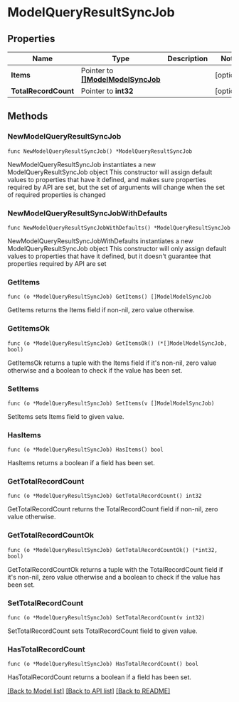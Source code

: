 # ModelQueryResultSyncJob

## Properties

Name | Type | Description | Notes
------------ | ------------- | ------------- | -------------
**Items** | Pointer to [**[]ModelModelSyncJob**](ModelModelSyncJob.md) |  | [optional] 
**TotalRecordCount** | Pointer to **int32** |  | [optional] 

## Methods

### NewModelQueryResultSyncJob

`func NewModelQueryResultSyncJob() *ModelQueryResultSyncJob`

NewModelQueryResultSyncJob instantiates a new ModelQueryResultSyncJob object
This constructor will assign default values to properties that have it defined,
and makes sure properties required by API are set, but the set of arguments
will change when the set of required properties is changed

### NewModelQueryResultSyncJobWithDefaults

`func NewModelQueryResultSyncJobWithDefaults() *ModelQueryResultSyncJob`

NewModelQueryResultSyncJobWithDefaults instantiates a new ModelQueryResultSyncJob object
This constructor will only assign default values to properties that have it defined,
but it doesn't guarantee that properties required by API are set

### GetItems

`func (o *ModelQueryResultSyncJob) GetItems() []ModelModelSyncJob`

GetItems returns the Items field if non-nil, zero value otherwise.

### GetItemsOk

`func (o *ModelQueryResultSyncJob) GetItemsOk() (*[]ModelModelSyncJob, bool)`

GetItemsOk returns a tuple with the Items field if it's non-nil, zero value otherwise
and a boolean to check if the value has been set.

### SetItems

`func (o *ModelQueryResultSyncJob) SetItems(v []ModelModelSyncJob)`

SetItems sets Items field to given value.

### HasItems

`func (o *ModelQueryResultSyncJob) HasItems() bool`

HasItems returns a boolean if a field has been set.

### GetTotalRecordCount

`func (o *ModelQueryResultSyncJob) GetTotalRecordCount() int32`

GetTotalRecordCount returns the TotalRecordCount field if non-nil, zero value otherwise.

### GetTotalRecordCountOk

`func (o *ModelQueryResultSyncJob) GetTotalRecordCountOk() (*int32, bool)`

GetTotalRecordCountOk returns a tuple with the TotalRecordCount field if it's non-nil, zero value otherwise
and a boolean to check if the value has been set.

### SetTotalRecordCount

`func (o *ModelQueryResultSyncJob) SetTotalRecordCount(v int32)`

SetTotalRecordCount sets TotalRecordCount field to given value.

### HasTotalRecordCount

`func (o *ModelQueryResultSyncJob) HasTotalRecordCount() bool`

HasTotalRecordCount returns a boolean if a field has been set.


[[Back to Model list]](../README.md#documentation-for-models) [[Back to API list]](../README.md#documentation-for-api-endpoints) [[Back to README]](../README.md)


